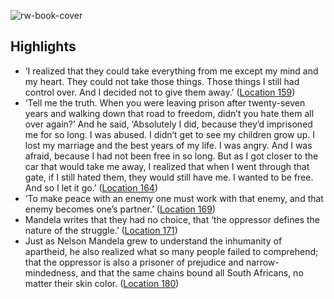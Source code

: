![rw-book-cover](https://images-na.ssl-images-amazon.com/images/I/515OkVwgrXL._SL200_.jpg)

## Highlights
- ‘I realized that they could take everything from me except my mind and my heart. They could not take those things. Those things I still had control over. And I decided not to give them away.’ ([Location 159](https://readwise.io/to_kindle?action=open&asin=B00CAUHF6U&location=159))
- ‘Tell me the truth. When you were leaving prison after twenty-seven years and walking down that road to freedom, didn’t you hate them all over again?’ And he said, ‘Absolutely I did, because they’d imprisoned me for so long. I was abused. I didn’t get to see my children grow up. I lost my marriage and the best years of my life. I was angry. And I was afraid, because I had not been free in so long. But as I got closer to the car that would take me away, I realized that when I went through that gate, if I still hated them, they would still have me. I wanted to be free. And so I let it go.’ ([Location 164](https://readwise.io/to_kindle?action=open&asin=B00CAUHF6U&location=164))
- ‘To make peace with an enemy one must work with that enemy, and that enemy becomes one’s partner.’ ([Location 169](https://readwise.io/to_kindle?action=open&asin=B00CAUHF6U&location=169))
- Mandela writes that they had no choice, that ‘the oppressor defines the nature of the struggle.’ ([Location 171](https://readwise.io/to_kindle?action=open&asin=B00CAUHF6U&location=171))
- Just as Nelson Mandela grew to understand the inhumanity of apartheid, he also realized what so many people failed to comprehend; that the oppressor is also a prisoner of prejudice and narrow-mindedness, and that the same chains bound all South Africans, no matter their skin color. ([Location 180](https://readwise.io/to_kindle?action=open&asin=B00CAUHF6U&location=180))
